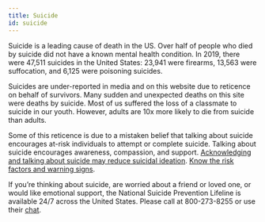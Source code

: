 ```yaml
---
title: Suicide
id: suicide
---
```

Suicide is a leading cause of death in the US. Over half of people who died by suicide did not have a known mental health condition. In 2019, there were 47,511 suicides in the United States: 23,941 were firearms, 13,563 were suffocation, and 6,125 were poisoning suicides.

Suicides are under-reported in media and on this website due to reticence on behalf of survivors. Many sudden and unexpected deaths on this site were deaths by suicide. Most of us suffered the loss of a classmate to suicide in our youth. However, adults are 10x more likely to die from suicide than adults.

Some of this reticence is due to a mistaken belief that talking about suicide encourages at-risk individuals to attempt or complete suicide. Talking about suicide encourages awareness, compassion, and support. [Acknowledging and talking about suicide may reduce suicidal ideation](https://pubmed.ncbi.nlm.nih.gov/24998511/). [Know the risk factors and warning signs](https://suicidepreventionlifeline.org/how-we-can-all-prevent-suicide/).

If you’re thinking about suicide, are worried about a friend or loved one, or would like emotional support, the National Suicide Prevention Lifeline is available 24/7 across the United States. Please call at 800-273-8255 or use their [chat](https://suicidepreventionlifeline.org/chat/).
